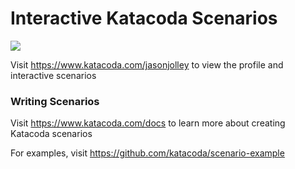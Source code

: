 # Interactive Katacoda Scenarios

[![](http://shields.katacoda.com/katacoda/jasonjolley/count.svg)](https://www.katacoda.com/jasonjolley "Get your profile on Katacoda.com")

Visit https://www.katacoda.com/jasonjolley to view the profile and interactive scenarios

### Writing Scenarios
Visit https://www.katacoda.com/docs to learn more about creating Katacoda scenarios

For examples, visit https://github.com/katacoda/scenario-example
